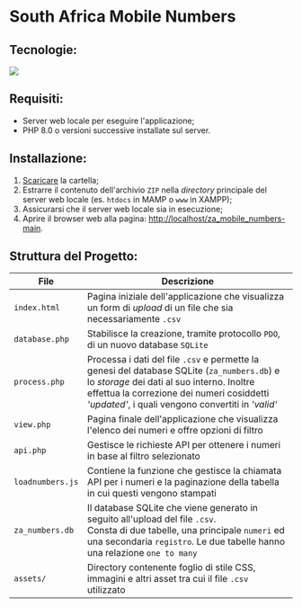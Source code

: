 South Africa Mobile Numbers
===
## Tecnologie: 
<p>
  <a href="https://skillicons.dev">
    <img src="https://skillicons.dev/icons?i=php,sqlite,js,css,html,md,github&perline=7" />
  </a>
</p>

## Requisiti:
- Server web locale per eseguire l'applicazione;
- PHP 8.0 o versioni successive installate sul server.

## Installazione: 
1. <a href="https://github.com/raffaele-catalano/za_mobile_numbers/archive/refs/heads/main.zip">Scaricare</a> la cartella;
2. Estrarre il contenuto dell'archivio `ZIP` nella *directory* principale del server web locale (es. `htdocs` in MAMP o `www` in XAMPP);
3. Assicurarsi che il server web locale sia in esecuzione;
4. Aprire il browser web alla pagina: <a href="http://localhost/za_mobile_numbers-main">http://localhost/za_mobile_numbers-main</a>.

## Struttura del Progetto:
| File | Descrizione |
| ---     | ---   |
| `index.html` | Pagina iniziale dell'applicazione che visualizza un form di *upload* di un file che sia necessariamente `.csv` |
| `database.php` | Stabilisce la creazione, tramite protocollo `PDO`, di un nuovo database `SQLite` |
| `process.php` | Processa i dati del file `.csv` e permette la genesi del database SQLite (`za_numbers.db`) e lo *storage* dei dati al suo interno. Inoltre effettua la correzione dei numeri cosiddetti *'updated'*, i quali vengono convertiti in *'valid'* |
| `view.php` | Pagina finale dell'applicazione che visualizza l'elenco dei numeri e offre opzioni di filtro |
| `api.php` | Gestisce le richieste API per ottenere i numeri in base al filtro selezionato |
| `loadnumbers.js` | Contiene la funzione che gestisce la chiamata API per i numeri e la paginazione della tabella in cui questi vengono stampati |
| `za_numbers.db` | Il database SQLite che viene generato in seguito all'upload del file `.csv`.<br>Consta di due tabelle, una principale `numeri` ed una secondaria `registro`. Le due tabelle hanno una relazione `one to many` |
| `assets/` | Directory contenente foglio di stile CSS, immagini e altri asset tra cui il file `.csv` utilizzato |